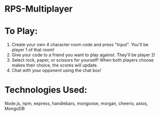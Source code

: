 # RPS-Multiplayer
# To Play:
  1. Create your own 4 character room code and press "Input". You'll be player 1 of that room!
  2. Give your code to a friend you want to play against. They'll be player 2!
  3. Select rock, paper, or scissors for yourself! When both players choose makes their choice, the scores will update.
  4. Chat with your opponent using the chat box!
  
 # Technologies Used:
 Node.js, npm, express, handlebars, mongoose, morgan, cheerio, axios, MongoDB

